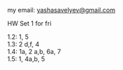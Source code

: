 my email: yashasavelyev@gmail.com

HW Set 1 for fri

1.2: 1, 5  
1.3: 2 d,f, 4  
1.4: 1a, 2 a,b, 6a, 7  
1.5: 1, 4a,b, 5




